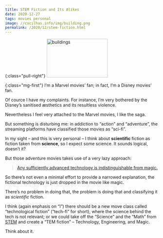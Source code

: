 ```yaml
---
title: STEM Fiction and Its Alikes
date: 2020-12-27
tags: movies personal
image: //cacilhas.info/img/building.png
permalink: /2020/12/stem-fiction.html
---
```

[arthur-clarke]: http://lab.cccb.org/en/arthur-c-clarke-any-sufficiently-advanced-technology-is-indistinguishable-from-magic/
[stem]: https://www.livescience.com/43296-what-is-stem-education.html

{:class="pull-right"} <img style="width: 200px; height: 127px;" src="{{{ image }}}" alt="buildings" />

{:class="mg-first"} I’m a Marvel movies’ fan; in fact, I’m a Disney movies’ fan.

Of cource I have my complaints. For instance, I’m very bothered by the Disney’s
sanitised æsthetics and its resultless violence.

Nevertheless I feel very attached to the Marvel movies, I like the saga.

But something is disturbing me: in addiction to “action” and “adventure”, the
streaming platforms have classified those movies as “sci-fi”.

In my sight – and this is very personal – I think about **scientific** fiction
as fiction taken from **science**, so I expect some science. It sounds logical,
doesn’t it?

But those adventure movies takes use of a very lazy approach:

> [Any sufficiently advanced technology is indistinguishable from magic.][arthur-clarke]

So there’s not even a minimal effort to provide a narrowed explanation, the
fictional technology is just dropped in the movie like magic.

There’s no problem in doing that, the problem is doing that and classifying it
as *scientific* fiction.

I think (again enphasis on “I”) there should be a new move class called
“technological fiction” (“tech-fi” for short), where the science behind the tech
is not relevant; or we could take off the “Science” and the “Math” from
[STEM][stem] and create a “TEM fiction” – Technology, Engineering, and Magic.

Think about it.
